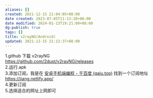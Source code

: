 ```yaml
---
aliases: []
created: 2021-12-15 21:04:05+08:00
date created: 2023-07-05T11:13:20+08:00
date modified: 2024-01-13T19:21:09+08:00
dg-publish: true
tags: []
title: v2rayNG(Android)
updated: 2021-12-15 21:13:37+08:00
---
```


1.github 下载 v2rayNG  
<https://github.com/2dust/v2rayNG/releases>  
2.运行.apk  
3.添加订阅，我是在 [安卓手机端编程 - 千百度 (qaiu.top)](https://blog.qaiu.top/s/devtool) 找到一个订阅地址 <https://jiang.netlify.app/>  
4.更新订阅  
5.选择适合的网址上网即可